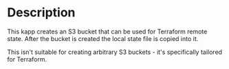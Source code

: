 # Description
This kapp creates an S3 bucket that can be used for Terraform remote state. After the bucket is created the local state file is copied into it. 

This isn't suitable for creating arbitrary S3 buckets - it's specifically tailored for Terraform.
